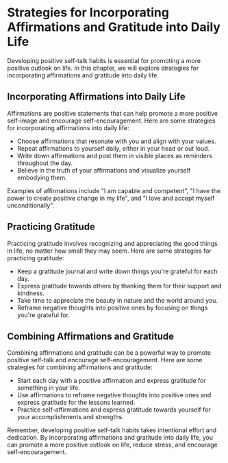 Strategies for Incorporating Affirmations and Gratitude into Daily Life
========================================================================================================================

Developing positive self-talk habits is essential for promoting a more positive outlook on life. In this chapter, we will explore strategies for incorporating affirmations and gratitude into daily life.

Incorporating Affirmations into Daily Life
------------------------------------------

Affirmations are positive statements that can help promote a more positive self-image and encourage self-encouragement. Here are some strategies for incorporating affirmations into daily life:

* Choose affirmations that resonate with you and align with your values.
* Repeat affirmations to yourself daily, either in your head or out loud.
* Write down affirmations and post them in visible places as reminders throughout the day.
* Believe in the truth of your affirmations and visualize yourself embodying them.

Examples of affirmations include "I am capable and competent", "I have the power to create positive change in my life", and "I love and accept myself unconditionally".

Practicing Gratitude
--------------------

Practicing gratitude involves recognizing and appreciating the good things in life, no matter how small they may seem. Here are some strategies for practicing gratitude:

* Keep a gratitude journal and write down things you're grateful for each day.
* Express gratitude towards others by thanking them for their support and kindness.
* Take time to appreciate the beauty in nature and the world around you.
* Reframe negative thoughts into positive ones by focusing on things you're grateful for.

Combining Affirmations and Gratitude
------------------------------------

Combining affirmations and gratitude can be a powerful way to promote positive self-talk and encourage self-encouragement. Here are some strategies for combining affirmations and gratitude:

* Start each day with a positive affirmation and express gratitude for something in your life.
* Use affirmations to reframe negative thoughts into positive ones and express gratitude for the lessons learned.
* Practice self-affirmations and express gratitude towards yourself for your accomplishments and strengths.

Remember, developing positive self-talk habits takes intentional effort and dedication. By incorporating affirmations and gratitude into daily life, you can promote a more positive outlook on life, reduce stress, and encourage self-encouragement.
